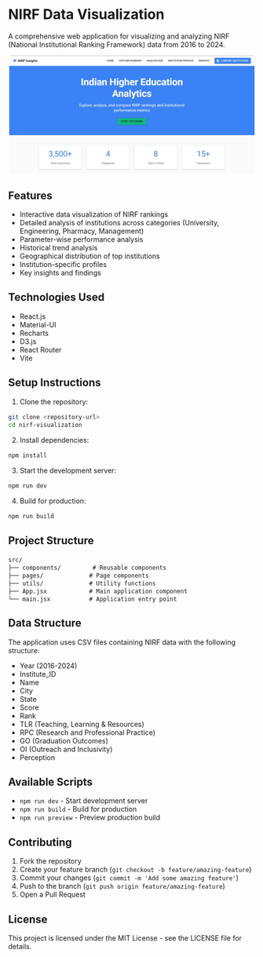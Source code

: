 # NIRF Data Visualization

A comprehensive web application for visualizing and analyzing NIRF (National Institutional Ranking Framework) data from 2016 to 2024.
<p align="center">
  <img src="image/main_page.jpg" width="500" alt="Insights Visualization">
</p>


## Features

- Interactive data visualization of NIRF rankings
- Detailed analysis of institutions across categories (University, Engineering, Pharmacy, Management)
- Parameter-wise performance analysis
- Historical trend analysis
- Geographical distribution of top institutions
- Institution-specific profiles
- Key insights and findings

## Technologies Used

- React.js
- Material-UI
- Recharts
- D3.js
- React Router
- Vite

## Setup Instructions

1. Clone the repository:
```bash
git clone <repository-url>
cd nirf-visualization
```

2. Install dependencies:
```bash
npm install
```

3. Start the development server:
```bash
npm run dev
```

4. Build for production:
```bash
npm run build
```

## Project Structure

```
src/
├── components/         # Reusable components
├── pages/             # Page components
├── utils/             # Utility functions
├── App.jsx            # Main application component
└── main.jsx           # Application entry point
```

## Data Structure

The application uses CSV files containing NIRF data with the following structure:
- Year (2016-2024)
- Institute_ID
- Name
- City
- State
- Score
- Rank
- TLR (Teaching, Learning & Resources)
- RPC (Research and Professional Practice)
- GO (Graduation Outcomes)
- OI (Outreach and Inclusivity)
- Perception

## Available Scripts

- `npm run dev` - Start development server
- `npm run build` - Build for production
- `npm run preview` - Preview production build

## Contributing

1. Fork the repository
2. Create your feature branch (`git checkout -b feature/amazing-feature`)
3. Commit your changes (`git commit -m 'Add some amazing feature'`)
4. Push to the branch (`git push origin feature/amazing-feature`)
5. Open a Pull Request

## License

This project is licensed under the MIT License - see the LICENSE file for details. 
